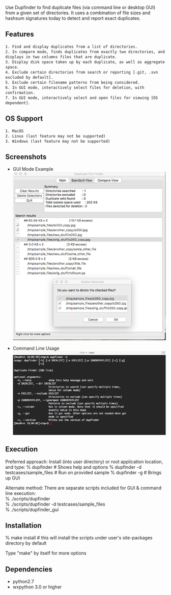Use Dupfinder to find duplicate files (via command line or desktop GUI) from a given set of directories.
It uses a combination of file sizes and hashsum signatures today to detect and report exact duplicates.

Features
--------
    1. Find and display duplicates from a list of directories.
    2. In compare mode, finds duplicates from exactly two directories, and displays in two columns files that are duplicate.
    3. Display disk space taken up by each duplicate, as well as aggregate space.
    4. Exclude certain directories from search or reporting [.git, .svn excluded by default].
    5. Exclude certain filename patterns from being considered.
    6. In GUI mode, interactively select files for deletion, with confirmation.
    7. In GUI mode, interactively select and open files for viewing [OS dependent].


OS Support
----------
    1. MacOS
    2. Linux (last feature may not be supported)
    3. Windows (last feature may not be supported)


Screenshots
-----------
- GUI Mode Example
![GUI Mode Example](https://raw.githubusercontent.com/mhassan1900/DupFinder/master/docs/gui-example.png "GUI Example")

- Command Line Usage
![Command Line Usage](https://raw.githubusercontent.com/mhassan1900/DupFinder/master/docs/cmd-usage.png "CMD Line Usage")


Execution
---------
Preferred approach:
    Install (into user directory) or root application location, and type:
        % dupfinder                             # Shows help and options
        % dupfinder -d testcases/sample_files   # Run on provided sample
        % dupfinder -g                          # Brings up GUI

Alternate method:
    There are separate scripts included for GUI & command line execution:   
        % ./scripts/dupfinder           
        % ./scripts/dupfinder -d testcases/sample_files   
        % ./scripts/dupfinder_gui       


Installation
------------
% make install # this will install the scripts under user's site-packages directory by default

Type "make" by itself for more options


Dependencies
------------
- python2.7
- wxpython 3.0 or higher

